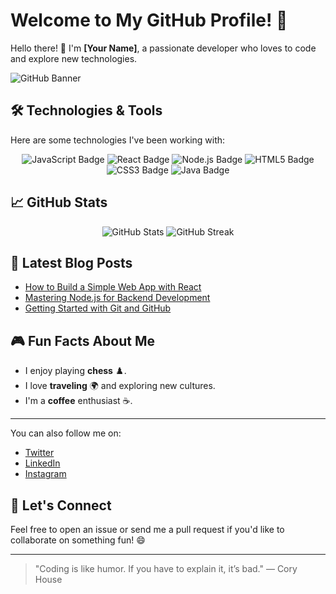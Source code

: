 # Welcome to My GitHub Profile! 🎉

Hello there! 👋 I'm **[Your Name]**, a passionate developer who loves to code and explore new technologies.

![GitHub Banner](https://via.placeholder.com/1200x400/4e8cff/ffffff?text=Welcome+to+My+GitHub+Profile)

## 🛠️ Technologies & Tools

Here are some technologies I've been working with:

<p align="center">
  <img src="https://img.shields.io/badge/JavaScript-FFDF00?style=for-the-badge&logo=javascript&logoColor=white" alt="JavaScript Badge"/>
  <img src="https://img.shields.io/badge/React-61DAFB?style=for-the-badge&logo=react&logoColor=black" alt="React Badge"/>
  <img src="https://img.shields.io/badge/Node.js-339933?style=for-the-badge&logo=node.js&logoColor=white" alt="Node.js Badge"/>
  <img src="https://img.shields.io/badge/HTML5-E34F26?style=for-the-badge&logo=html5&logoColor=white" alt="HTML5 Badge"/>
  <img src="https://img.shields.io/badge/CSS3-1572B6?style=for-the-badge&logo=css3&logoColor=white" alt="CSS3 Badge"/>
  <img src="https://img.shields.io/badge/Java-007396?style=for-the-badge&logo=java&logoColor=white" alt="Java Badge"/>
</p>

## 📈 GitHub Stats

<p align="center">
  <img src="https://github-readme-stats.vercel.app/api?username=your-username&show_icons=true&hide_title=true&count_private=true&theme=radical" alt="GitHub Stats"/>
  <img src="https://github-readme-streak-stats.herokuapp.com/?user=your-username&theme=radical&border=0&background=FFFFFF" alt="GitHub Streak"/>
</p>

## 📝 Latest Blog Posts

<!-- BLOG-POST-LIST:START -->
- [How to Build a Simple Web App with React](https://your-blog-link.com)
- [Mastering Node.js for Backend Development](https://your-blog-link.com)
- [Getting Started with Git and GitHub](https://your-blog-link.com)
<!-- BLOG-POST-LIST:END -->

## 🎮 Fun Facts About Me

- I enjoy playing **chess** ♟️.
- I love **traveling** 🌍 and exploring new cultures.
- I'm a **coffee** enthusiast ☕.

---

You can also follow me on:

- [Twitter](https://twitter.com/your-username)
- [LinkedIn](https://www.linkedin.com/in/your-username/)
- [Instagram](https://www.instagram.com/your-username/)

## 💬 Let's Connect

Feel free to open an issue or send me a pull request if you'd like to collaborate on something fun! 😄

---
> "Coding is like humor. If you have to explain it, it’s bad." — Cory House

